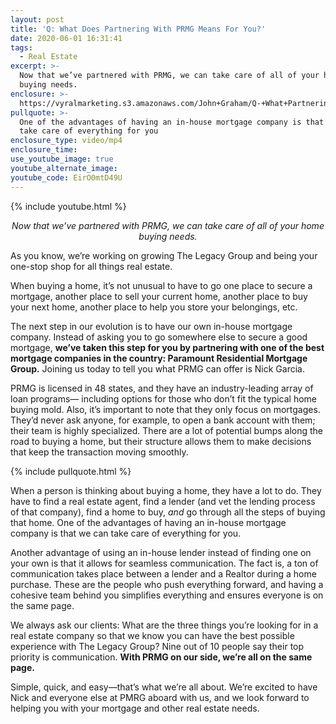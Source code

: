 ```yaml
---
layout: post
title: 'Q: What Does Partnering With PRMG Means For You?'
date: 2020-06-01 16:31:41
tags:
  - Real Estate
excerpt: >-
  Now that we’ve partnered with PRMG, we can take care of all of your home
  buying needs.
enclosure: >-
  https://vyralmarketing.s3.amazonaws.com/John+Graham/Q-+What+Partnering+With+PRMG+Means+For+You.mp4
pullquote: >-
  One of the advantages of having an in-house mortgage company is that we can
  take care of everything for you
enclosure_type: video/mp4
enclosure_time:
use_youtube_image: true
youtube_alternate_image:
youtube_code: EirO0mtD49U
---
```


{% include youtube.html %}

<p style="text-align: center;"><em>Now that we’ve partnered with PRMG, we can take care of all of your home buying needs.</em></p>

As you know, we’re working on growing The Legacy Group and being your one-stop shop for all things real estate.&nbsp;

When buying a home, it’s not unusual to have to go one place to secure a mortgage, another place to sell your current home, another place to buy your next home, another place to help you store your belongings, etc.

The next step in our evolution is to have our own in-house mortgage company. Instead of asking you to go somewhere else to secure a good mortgage, **we’ve taken this step for you by partnering with one of the best mortgage companies in the country: Paramount Residential Mortgage Group.** Joining us today to tell you what PRMG can offer is Nick Garcia.

PRMG is licensed in 48 states, and they have an industry-leading array of loan programs— including options for those who don’t fit the typical home buying mold. Also, it’s important to note that they only focus on mortgages. They’d never ask anyone, for example, to open a bank account with them; their team is highly specialized. There are a lot of potential bumps along the road to buying a home, but their structure allows them to make decisions that keep the transaction moving smoothly.&nbsp;

{% include pullquote.html %}

When a person is thinking about buying a home, they have a lot to do. They have to find a real estate agent, find a lender (and vet the lending process of that company), find a home to buy, *and* go through all the steps of buying that home. One of the advantages of having an in-house mortgage company is that we can take care of everything for you.&nbsp;

Another advantage of using an in-house lender instead of finding one on your own is that it allows for seamless communication. The fact is, a ton of communication takes place between a lender and a Realtor during a home purchase. These are the people who push everything forward, and having a cohesive team behind you simplifies everything and ensures everyone is on the same page.&nbsp;

We always ask our clients: What are the three things you’re looking for in a real estate company so that we know you can have the best possible experience with The Legacy Group? Nine out of 10 people say their top priority is communication. **With PRMG on our side, we’re all on the same page.&nbsp;**

Simple, quick, and easy—that’s what we’re all about. We’re excited to have Nick and everyone else at PMRG aboard with us, and we look forward to helping you with your mortgage and other real estate needs.